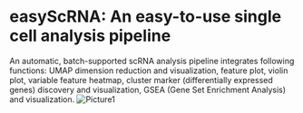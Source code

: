 # easyScRNA: An easy-to-use single cell analysis pipeline
An automatic, batch-supported scRNA analysis pipeline integrates following functions: UMAP dimension reduction and visualization, feature plot, violin plot, variable feature heatmap, cluster marker (differentially expressed genes) discovery and visualization, GSEA (Gene Set Enrichment Analysis) and visualization.
![Picture1](https://github.com/Gico1941/easyScRNA/assets/127346166/6e290747-6d44-41a1-9b56-76a523225f1f)

